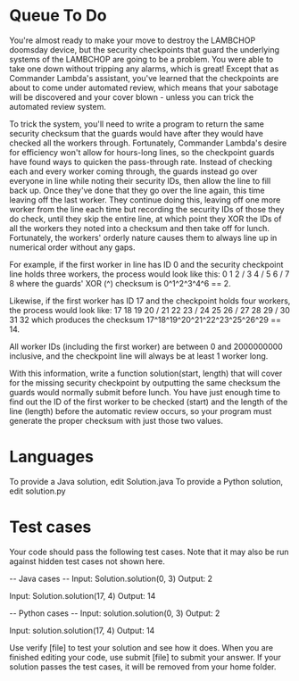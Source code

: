 Queue To Do
===========

You're almost ready to make your move to destroy the LAMBCHOP doomsday device, but the security checkpoints that guard the underlying systems of the LAMBCHOP are going to be a problem. You were able to take one down without tripping any alarms, which is great! Except that as Commander Lambda's assistant, you've learned that the checkpoints are about to come under automated review, which means that your sabotage will be discovered and your cover blown - unless you can trick the automated review system.

To trick the system, you'll need to write a program to return the same security checksum that the guards would have after they would have checked all the workers through. Fortunately, Commander Lambda's desire for efficiency won't allow for hours-long lines, so the checkpoint guards have found ways to quicken the pass-through rate. Instead of checking each and every worker coming through, the guards instead go over everyone in line while noting their security IDs, then allow the line to fill back up. Once they've done that they go over the line again, this time leaving off the last worker. They continue doing this, leaving off one more worker from the line each time but recording the security IDs of those they do check, until they skip the entire line, at which point they XOR the IDs of all the workers they noted into a checksum and then take off for lunch. Fortunately, the workers' orderly nature causes them to always line up in numerical order without any gaps.

For example, if the first worker in line has ID 0 and the security checkpoint line holds three workers, the process would look like this:
0 1 2 /
3 4 / 5
6 / 7 8
where the guards' XOR (^) checksum is 0^1^2^3^4^6 == 2.

Likewise, if the first worker has ID 17 and the checkpoint holds four workers, the process would look like:
17 18 19 20 /
21 22 23 / 24
25 26 / 27 28
29 / 30 31 32
which produces the checksum 17^18^19^20^21^22^23^25^26^29 == 14.

All worker IDs (including the first worker) are between 0 and 2000000000 inclusive, and the checkpoint line will always be at least 1 worker long.

With this information, write a function solution(start, length) that will cover for the missing security checkpoint by outputting the same checksum the guards would normally submit before lunch. You have just enough time to find out the ID of the first worker to be checked (start) and the length of the line (length) before the automatic review occurs, so your program must generate the proper checksum with just those two values.

Languages
=========

To provide a Java solution, edit Solution.java
To provide a Python solution, edit solution.py

Test cases
==========
Your code should pass the following test cases.
Note that it may also be run against hidden test cases not shown here.

-- Java cases --
Input:
Solution.solution(0, 3)
Output:
    2

Input:
Solution.solution(17, 4)
Output:
    14

-- Python cases --
Input:
solution.solution(0, 3)
Output:
    2

Input:
solution.solution(17, 4)
Output:
    14

Use verify [file] to test your solution and see how it does. When you are finished editing your code, use submit [file] to submit your answer. If your solution passes the test cases, it will be removed from your home folder.
